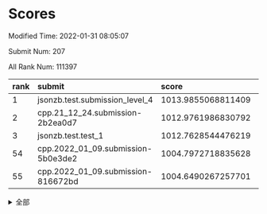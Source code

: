 # Scores

Modified Time: 2022-01-31 08:05:07

Submit Num: 207

All Rank Num: 111397

| rank |               submit               |       score        |       sigma        | pk_num |
| :--- | :--------------------------------- | :----------------- | :----------------- | :----- |
| 1    | jsonzb.test.submission_level_4     | 1013.9855068811409 | 0.802169045552831  | 2151   |
| 2    | cpp.21_12_24.submission-2b2ea0d7   | 1012.9761986830792 | 0.7826283145242857 | 2153   |
| 3    | jsonzb.test.test_1                 | 1012.7628544476219 | 0.8067429582490439 | 2153   |
| 54   | cpp.2022_01_09.submission-5b0e3de2 | 1004.7972718835628 | 0.70732194919056   | 2154   |
| 55   | cpp.2022_01_09.submission-816672bd | 1004.6490267257701 | 0.7235461001630763 | 2152   |


<details>
<summary>全部</summary>

| rank |                 submit                 |       score        |       sigma        | pk_num |
| :--- | :------------------------------------- | :----------------- | :----------------- | :----- |
| 1    | jsonzb.test.submission_level_4         | 1013.9855068811409 | 0.802169045552831  | 2151   |
| 2    | cpp.21_12_24.submission-2b2ea0d7       | 1012.9761986830792 | 0.7826283145242857 | 2153   |
| 3    | jsonzb.test.test_1                     | 1012.7628544476219 | 0.8067429582490439 | 2153   |
| 4    | gobigger.level_3.submission_level_3_5  | 1012.577698850925  | 0.7925611814533604 | 2150   |
| 5    | gobigger.level_3.submission_level_3_8  | 1011.3610932646043 | 0.7754642991962907 | 2158   |
| 6    | gobigger.level_3.submission_level_3_10 | 1011.3486971481216 | 0.7679604937237181 | 2153   |
| 7    | gobigger.level_3.submission_level_3_39 | 1011.2708311566308 | 0.7704320526102607 | 2150   |
| 8    | gobigger.level_3.submission_level_3_22 | 1011.2073135936674 | 0.7642219410058184 | 2153   |
| 9    | gobigger.level_3.submission_level_3_27 | 1011.1486759648328 | 0.7733361205710485 | 2151   |
| 10   | gobigger.level_3.submission_level_3_24 | 1010.8926189395676 | 0.7900626747870275 | 2154   |
| 11   | gobigger.level_3.submission_level_3_45 | 1010.8488651564076 | 0.7680148937904344 | 2152   |
| 12   | gobigger.level_3.submission_level_3_30 | 1010.6315232213938 | 0.7474704740971866 | 2149   |
| 13   | gobigger.level_3.submission_level_3_26 | 1010.5841586610569 | 0.7618504845805439 | 2151   |
| 14   | gobigger.level_3.submission_level_3_0  | 1010.5432337456864 | 0.7677856326355288 | 2150   |
| 15   | gobigger.level_3.submission_level_3_28 | 1010.4521567588698 | 0.7695960410923699 | 2156   |
| 16   | gobigger.level_3.submission_level_3_40 | 1010.3835038832777 | 0.7457986005500858 | 2152   |
| 17   | gobigger.level_3.submission_level_3_35 | 1010.2489273482778 | 0.7689019614619612 | 2156   |
| 18   | gobigger.level_3.submission_level_3_20 | 1010.0204328660872 | 0.786505322428768  | 2147   |
| 19   | gobigger.level_3.submission_level_3_43 | 1010.0168000418852 | 0.7492081047135072 | 2150   |
| 20   | gobigger.level_3.submission_level_3_44 | 1009.9038928531376 | 0.7593308266904832 | 2149   |
| 21   | gobigger.level_3.submission_level_3_12 | 1009.8512197162817 | 0.7635174385874225 | 2147   |
| 22   | gobigger.level_3.submission_level_3_29 | 1009.8363611847169 | 0.7679881983289695 | 2148   |
| 23   | gobigger.level_3.submission_level_3_19 | 1009.8352362031935 | 0.740415957607703  | 2152   |
| 24   | gobigger.level_3.submission_level_3_36 | 1009.8285427264084 | 0.7658885808662952 | 2156   |
| 25   | gobigger.level_3.submission_level_3_14 | 1009.6769758325047 | 0.7624978507346957 | 2151   |
| 26   | gobigger.level_3.submission_level_3_15 | 1009.5690404666344 | 0.743811176103641  | 2155   |
| 27   | gobigger.level_3.submission_level_3_37 | 1009.5650421417815 | 0.751848466368174  | 2158   |
| 28   | gobigger.level_3.submission_level_3_6  | 1009.5414631338845 | 0.7734425058443575 | 2150   |
| 29   | gobigger.level_3.submission_level_3_42 | 1009.5272414766157 | 0.7557161416055851 | 2150   |
| 30   | gobigger.level_3.submission_level_3_41 | 1009.5116241673712 | 0.7585023929572197 | 2157   |
| 31   | gobigger.level_3.submission_level_3_23 | 1009.4829842914331 | 0.7441560227754125 | 2154   |
| 32   | gobigger.level_3.submission_level_3_18 | 1009.4724223696301 | 0.7434969931171502 | 2157   |
| 33   | gobigger.level_3.submission_level_3_17 | 1009.4566332206572 | 0.7640352142522006 | 2154   |
| 34   | gobigger.level_3.submission_level_3_13 | 1009.4215508987988 | 0.7476568938924232 | 2149   |
| 35   | gobigger.level_3.submission_level_3_49 | 1009.38770458887   | 0.7535085789224815 | 2151   |
| 36   | gobigger.level_3.submission_level_3_33 | 1009.3515601676042 | 0.7495542693462949 | 2153   |
| 37   | gobigger.level_3.submission_level_3_9  | 1009.2262770629857 | 0.750896109850183  | 2152   |
| 38   | gobigger.level_3.submission_level_3_7  | 1009.2143633882567 | 0.7511645404525394 | 2156   |
| 39   | gobigger.level_3.submission_level_3_21 | 1009.1546986908123 | 0.7475713966022555 | 2151   |
| 40   | gobigger.level_3.submission_level_3_32 | 1009.1395516954949 | 0.772639013810555  | 2156   |
| 41   | gobigger.level_3.submission_level_3_3  | 1009.0891886673106 | 0.75557947180177   | 2155   |
| 42   | gobigger.level_3.submission_level_3_48 | 1008.9842287448793 | 0.7428045972235598 | 2154   |
| 43   | gobigger.level_3.submission_level_3_16 | 1008.8884864849298 | 0.7539347495254114 | 2151   |
| 44   | gobigger.level_3.submission_level_3_4  | 1008.8503962703545 | 0.7371215144428982 | 2154   |
| 45   | gobigger.level_3.submission_level_3_31 | 1008.8217714497604 | 0.7458037190879192 | 2150   |
| 46   | gobigger.level_3.submission_level_3_2  | 1008.8103928805676 | 0.7405262418732963 | 2152   |
| 47   | gobigger.level_3.submission_level_3_11 | 1008.8049404358454 | 0.7516305020946843 | 2150   |
| 48   | gobigger.level_3.submission_level_3_25 | 1008.7402932535962 | 0.7513527340885435 | 2153   |
| 49   | gobigger.level_3.submission_level_3_46 | 1008.6930063791261 | 0.756573968348917  | 2153   |
| 50   | gobigger.level_3.submission_level_3_38 | 1008.6720944411993 | 0.7521033017179862 | 2156   |
| 51   | gobigger.level_3.submission_level_3_1  | 1008.2699322261957 | 0.7343055365084457 | 2157   |
| 52   | gobigger.level_3.submission_level_3_34 | 1008.1066858252541 | 0.7454655611788275 | 2155   |
| 53   | gobigger.level_3.submission_level_3_47 | 1007.8159608512344 | 0.7437183530866769 | 2146   |
| 54   | cpp.2022_01_09.submission-5b0e3de2     | 1004.7972718835628 | 0.70732194919056   | 2154   |
| 55   | cpp.2022_01_09.submission-816672bd     | 1004.6490267257701 | 0.7235461001630763 | 2152   |
| 56   | gobigger.level_1.submission_level_1_34 | 1004.6072723304311 | 0.7284125480762047 | 2150   |
| 57   | gobigger.level_1.submission_level_1_6  | 1004.5692893628543 | 0.7119989282396333 | 2150   |
| 58   | gobigger.level_1.submission_level_1_27 | 1004.3919911891772 | 0.7298634089151066 | 2150   |
| 59   | gobigger.level_1.submission_level_1_47 | 1004.2839481662462 | 0.7081680853586314 | 2152   |
| 60   | gobigger.level_1.submission_level_1_48 | 1004.0451316160425 | 0.7054280505352364 | 2155   |
| 61   | gobigger.level_1.submission_level_1_41 | 1003.9984061943475 | 0.7265359587665061 | 2151   |
| 62   | gobigger.level_1.submission_level_1_16 | 1003.9658803490217 | 0.7164570305194787 | 2155   |
| 63   | gobigger.level_1.submission_level_1_42 | 1003.9337222336143 | 0.7266169724587922 | 2155   |
| 64   | gobigger.level_1.submission_level_1_8  | 1003.925164358053  | 0.7131053731968853 | 2157   |
| 65   | gobigger.level_1.submission_level_1_30 | 1003.8923203882862 | 0.7166508153079628 | 2149   |
| 66   | gobigger.level_1.submission_level_1_19 | 1003.8838442983539 | 0.7189958829715509 | 2156   |
| 67   | gobigger.level_1.submission_level_1_0  | 1003.8008560832096 | 0.7180415606695865 | 2157   |
| 68   | gobigger.level_1.submission_level_1_2  | 1003.7519272942667 | 0.7083496336832168 | 2153   |
| 69   | gobigger.level_1.submission_level_1_37 | 1003.7384538298504 | 0.717284041327475  | 2156   |
| 70   | gobigger.level_1.submission_level_1_25 | 1003.7073445600414 | 0.7085683599011501 | 2154   |
| 71   | gobigger.level_1.submission_level_1_49 | 1003.705290112161  | 0.7170167675014653 | 2152   |
| 72   | gobigger.level_1.submission_level_1_46 | 1003.6339409648178 | 0.7208650985956598 | 2156   |
| 73   | gobigger.level_1.submission_level_1_32 | 1003.6292127041065 | 0.7122482674552388 | 2155   |
| 74   | gobigger.level_1.submission_level_1_24 | 1003.623624792396  | 0.710766751783382  | 2154   |
| 75   | gobigger.level_1.submission_level_1_21 | 1003.5949413904616 | 0.7152279621579494 | 2149   |
| 76   | gobigger.level_1.submission_level_1_43 | 1003.5782324018038 | 0.7072095250658211 | 2154   |
| 77   | gobigger.level_1.submission_level_1_38 | 1003.5704870950544 | 0.7078326569273189 | 2150   |
| 78   | gobigger.level_1.submission_level_1_22 | 1003.50087268528   | 0.7179884690244044 | 2154   |
| 79   | gobigger.level_1.submission_level_1_23 | 1003.4340368438959 | 0.716161601713815  | 2153   |
| 80   | gobigger.level_1.submission_level_1_31 | 1003.3044845240806 | 0.7120703008521527 | 2155   |
| 81   | gobigger.level_1.submission_level_1_13 | 1003.297524943834  | 0.7103536769180284 | 2150   |
| 82   | gobigger.level_1.submission_level_1_39 | 1003.2439945970777 | 0.7058851564949729 | 2152   |
| 83   | gobigger.level_1.submission_level_1_17 | 1003.2319059453698 | 0.7179398203036488 | 2156   |
| 84   | gobigger.level_1.submission_level_1_4  | 1003.0691194302166 | 0.7192207998835894 | 2155   |
| 85   | gobigger.level_1.submission_level_1_11 | 1003.0465236516818 | 0.7218347341154996 | 2156   |
| 86   | gobigger.level_1.submission_level_1_28 | 1003.0198953113753 | 0.7084369580468056 | 2153   |
| 87   | gobigger.level_1.submission_level_1_5  | 1002.9699324034063 | 0.7154980594050037 | 2155   |
| 88   | gobigger.level_1.submission_level_1_20 | 1002.9463982579509 | 0.7079924441107633 | 2149   |
| 89   | gobigger.level_1.submission_level_1_1  | 1002.9412044435029 | 0.7181512705592533 | 2150   |
| 90   | gobigger.level_1.submission_level_1_14 | 1002.9159311661153 | 0.7098769110531441 | 2154   |
| 91   | gobigger.level_1.submission_level_1_7  | 1002.9112677032491 | 0.7083391615776219 | 2151   |
| 92   | gobigger.level_1.submission_level_1_44 | 1002.8347453437856 | 0.6996238243822172 | 2149   |
| 93   | gobigger.level_1.submission_level_1_35 | 1002.7395156819704 | 0.7017910670369001 | 2152   |
| 94   | gobigger.level_1.submission_level_1_26 | 1002.6936810890129 | 0.7169552558572317 | 2149   |
| 95   | gobigger.level_1.submission_level_1_40 | 1002.6764488316605 | 0.7101153128566629 | 2155   |
| 96   | gobigger.level_1.submission_level_1_15 | 1002.6412202789727 | 0.7268904725395238 | 2150   |
| 97   | gobigger.level_1.submission_level_1_12 | 1002.545996056405  | 0.7015534691572707 | 2151   |
| 98   | gobigger.level_1.submission_level_1_9  | 1002.395159625245  | 0.7022359911419035 | 2158   |
| 99   | gobigger.level_1.submission_level_1_45 | 1002.3771805914412 | 0.7135223693916681 | 2155   |
| 100  | gobigger.level_1.submission_level_1_29 | 1001.8852062503963 | 0.7131643650297399 | 2154   |
| 101  | gobigger.level_1.submission_level_1_36 | 1001.8669172634205 | 0.7018303635733886 | 2151   |
| 102  | gobigger.level_1.submission_level_1_10 | 1001.6934519014826 | 0.7122806624027715 | 2153   |
| 103  | gobigger.level_1.submission_level_1_18 | 1001.2549068917966 | 0.7089528690251699 | 2160   |
| 104  | gobigger.level_1.submission_level_1_33 | 1001.2231077202155 | 0.7185591117007941 | 2154   |
| 105  | gobigger.level_1.submission_level_1_3  | 1000.9271102791265 | 0.7106462070605111 | 2151   |
| 106  | gobigger.random.submission_random_45   | 997.5465031515411  | 0.713097124866228  | 2152   |
| 107  | gobigger.random.submission_random_8    | 997.4049484207226  | 0.7171501717654662 | 2151   |
| 108  | gobigger.random.submission_random_28   | 997.3256070612862  | 0.706614057225891  | 2151   |
| 109  | gobigger.random.submission_random_37   | 997.134491660854   | 0.7130021628924893 | 2149   |
| 110  | gobigger.random.submission_random_4    | 996.9630628380419  | 0.7103379091975023 | 2152   |
| 111  | gobigger.random.submission_random_20   | 996.9049659489076  | 0.7058357544173253 | 2148   |
| 112  | gobigger.random.submission_random_48   | 996.8922392825177  | 0.6919172701240919 | 2152   |
| 113  | gobigger.random.submission_random_19   | 996.7976486982687  | 0.7053709363460412 | 2155   |
| 114  | gobigger.random.submission_random_14   | 996.5834659222709  | 0.7229800614417752 | 2154   |
| 115  | gobigger.random.submission_random_38   | 996.4492005389423  | 0.7061781145650545 | 2151   |
| 116  | gobigger.random.submission_random_12   | 996.4418005817568  | 0.714801021234523  | 2154   |
| 117  | gobigger.random.submission_random_17   | 996.3917893122325  | 0.7108283230868585 | 2152   |
| 118  | gobigger.random.submission_random_11   | 996.3740520701285  | 0.7096716313477802 | 2153   |
| 119  | gobigger.random.submission_random_30   | 996.3730334964434  | 0.7146245602144597 | 2158   |
| 120  | gobigger.random.submission_random_5    | 996.3115589363     | 0.7070681810470172 | 2151   |
| 121  | gobigger.random.submission_random_7    | 996.3035762649255  | 0.7052261268749809 | 2152   |
| 122  | gobigger.random.submission_random_3    | 996.2294654938795  | 0.7033953874960533 | 2160   |
| 123  | gobigger.random.submission_random_33   | 996.1278206451187  | 0.7060791778910787 | 2155   |
| 124  | gobigger.random.submission_random_16   | 996.1147101465069  | 0.7045782639540024 | 2151   |
| 125  | gobigger.random.submission_random_2    | 996.103711102024   | 0.7024070795730891 | 2158   |
| 126  | gobigger.random.submission_random_34   | 996.0756474411769  | 0.7124887420626357 | 2151   |
| 127  | gobigger.random.submission_random_42   | 996.062075776999   | 0.716255168389111  | 2152   |
| 128  | gobigger.random.submission_random_46   | 996.021406717148   | 0.7161069036688509 | 2154   |
| 129  | gobigger.random.submission_random_40   | 995.9914523025897  | 0.7237388564141005 | 2145   |
| 130  | gobigger.random.submission_random_6    | 995.9594191322632  | 0.7124021472358623 | 2150   |
| 131  | gobigger.random.submission_random_24   | 995.8693337696435  | 0.719391013141081  | 2158   |
| 132  | gobigger.random.submission_random_0    | 995.8646985485227  | 0.7187159765945472 | 2153   |
| 133  | gobigger.random.submission_random_26   | 995.8539050429229  | 0.6989943309020186 | 2157   |
| 134  | gobigger.random.submission_random_35   | 995.8381059532746  | 0.7096883431266784 | 2154   |
| 135  | gobigger.random.submission_random_9    | 995.8170240198885  | 0.695575612054801  | 2155   |
| 136  | gobigger.random.submission_random_47   | 995.7409312671973  | 0.712623960930801  | 2150   |
| 137  | gobigger.random.submission_random_32   | 995.7351478979919  | 0.7099024853086284 | 2152   |
| 138  | gobigger.random.submission_random_22   | 995.6757461699757  | 0.7106285302182702 | 2151   |
| 139  | gobigger.random.submission_random_25   | 995.6229935139413  | 0.7162611646456846 | 2150   |
| 140  | gobigger.random.submission_random_41   | 995.5745229785523  | 0.7111680877351378 | 2153   |
| 141  | gobigger.random.submission_random_1    | 995.5440935615984  | 0.7147343559200384 | 2151   |
| 142  | gobigger.random.submission_random_18   | 995.5206418944249  | 0.7089484728957223 | 2153   |
| 143  | gobigger.random.submission_random_36   | 995.5149229492695  | 0.7151618459359135 | 2148   |
| 144  | gobigger.random.submission_random_44   | 995.4828633521719  | 0.7178243347057209 | 2152   |
| 145  | gobigger.random.submission_random_29   | 995.4332329758812  | 0.724537965636367  | 2153   |
| 146  | gobigger.random.submission_random_49   | 995.432932798212   | 0.7071574147801551 | 2152   |
| 147  | gobigger.random.submission_random_15   | 995.4023178058758  | 0.7240616818205007 | 2156   |
| 148  | gobigger.random.submission_random_27   | 995.3913893908976  | 0.7117921190809615 | 2154   |
| 149  | gobigger.random.submission_random_31   | 995.3678323455895  | 0.7347505917625493 | 2152   |
| 150  | gobigger.random.submission_random_23   | 995.3123114528568  | 0.7074976223970842 | 2151   |
| 151  | gobigger.random.submission_random_21   | 995.2830023547481  | 0.6955935380416131 | 2159   |
| 152  | gobigger.random.submission_random_13   | 995.2519682477749  | 0.7112668447190519 | 2154   |
| 153  | gobigger.random.submission_random_10   | 995.1933900733471  | 0.7168978161016789 | 2154   |
| 154  | gobigger.random.submission_random_43   | 995.1573637243126  | 0.7231821965919558 | 2154   |
| 155  | gobigger.random.submission_random_39   | 994.6149866902283  | 0.7248709340967536 | 2154   |
| 156  | gobigger.level_2.submission_level_2_2  | 994.2275994449741  | 0.7386308439126482 | 2151   |
| 157  | gobigger.level_2.submission_level_2_44 | 993.6702500124593  | 0.7170415373740763 | 2150   |
| 158  | gobigger.level_2.submission_level_2_49 | 993.5720023816159  | 0.7241452209966107 | 2151   |
| 159  | gobigger.level_2.submission_level_2_16 | 993.5667348545479  | 0.7215135041556698 | 2151   |
| 160  | gobigger.level_2.submission_level_2_9  | 993.3777351393015  | 0.7309546824648137 | 2152   |
| 161  | gobigger.level_2.submission_level_2_15 | 993.2083126905486  | 0.7447199217614316 | 2148   |
| 162  | gobigger.level_2.submission_level_2_23 | 993.1896923225057  | 0.7369928159515865 | 2149   |
| 163  | gobigger.level_2.submission_level_2_4  | 993.1392472541587  | 0.7300545983097659 | 2145   |
| 164  | gobigger.level_2.submission_level_2_45 | 993.1370274729569  | 0.7348880798607501 | 2161   |
| 165  | gobigger.level_2.submission_level_2_26 | 992.9961335963976  | 0.7462272400694581 | 2152   |
| 166  | gobigger.level_2.submission_level_2_34 | 992.9296379526492  | 0.7255770378197305 | 2150   |
| 167  | gobigger.level_2.submission_level_2_39 | 992.8745338118337  | 0.7652994864234857 | 2153   |
| 168  | gobigger.level_2.submission_level_2_48 | 992.7431927066401  | 0.7370045173496895 | 2153   |
| 169  | gobigger.level_2.submission_level_2_11 | 992.7151055401627  | 0.7352258993774302 | 2154   |
| 170  | gobigger.level_2.submission_level_2_38 | 992.6960622725983  | 0.7411049239731791 | 2149   |
| 171  | gobigger.level_2.submission_level_2_3  | 992.5150193878798  | 0.7333166630024546 | 2152   |
| 172  | gobigger.level_2.submission_level_2_10 | 992.4504770959953  | 0.7293465902278349 | 2154   |
| 173  | gobigger.level_2.submission_level_2_1  | 992.3342738530046  | 0.7487535145512392 | 2154   |
| 174  | gobigger.level_2.submission_level_2_19 | 992.2188607447844  | 0.7317239381724925 | 2150   |
| 175  | gobigger.level_2.submission_level_2_5  | 992.1951156350232  | 0.7333323270667129 | 2154   |
| 176  | gobigger.level_2.submission_level_2_6  | 992.154464404711   | 0.727360036922554  | 2153   |
| 177  | gobigger.level_2.submission_level_2_17 | 992.1310871295337  | 0.7420648619719163 | 2154   |
| 178  | gobigger.level_2.submission_level_2_36 | 992.1302664737765  | 0.7512542849652277 | 2152   |
| 179  | gobigger.level_2.submission_level_2_30 | 992.0405818082504  | 0.7414254386109339 | 2151   |
| 180  | gobigger.level_2.submission_level_2_21 | 992.0260657068103  | 0.7505349752851811 | 2146   |
| 181  | gobigger.level_2.submission_level_2_40 | 992.0037979938289  | 0.7496772232285733 | 2149   |
| 182  | gobigger.level_2.submission_level_2_13 | 991.979312975923   | 0.7377947533333384 | 2156   |
| 183  | gobigger.level_2.submission_level_2_24 | 991.9773855417418  | 0.7439982337516315 | 2151   |
| 184  | gobigger.level_2.submission_level_2_32 | 991.9077370640027  | 0.7503973741031142 | 2154   |
| 185  | gobigger.level_2.submission_level_2_35 | 991.8941828810921  | 0.7346831849061615 | 2155   |
| 186  | gobigger.level_2.submission_level_2_20 | 991.8289008933704  | 0.7377011305492671 | 2155   |
| 187  | gobigger.level_2.submission_level_2_28 | 991.7824994918653  | 0.7506548646982499 | 2153   |
| 188  | gobigger.level_2.submission_level_2_31 | 991.7522926702663  | 0.7545072530769318 | 2156   |
| 189  | gobigger.level_2.submission_level_2_12 | 991.7193231206643  | 0.7364229933400362 | 2156   |
| 190  | gobigger.level_2.submission_level_2_42 | 991.7187144837166  | 0.769977751357403  | 2152   |
| 191  | gobigger.level_2.submission_level_2_37 | 991.6845494193777  | 0.7319426756210672 | 2154   |
| 192  | gobigger.level_2.submission_level_2_18 | 991.6778359850891  | 0.7537915575266438 | 2145   |
| 193  | gobigger.level_2.submission_level_2_27 | 991.6697756267638  | 0.75240087165169   | 2153   |
| 194  | gobigger.level_2.submission_level_2_7  | 991.620396140916   | 0.7329915603811751 | 2155   |
| 195  | gobigger.level_2.submission_level_2_33 | 991.6154869774934  | 0.7521144255205753 | 2151   |
| 196  | gobigger.level_2.submission_level_2_22 | 991.4918358777393  | 0.7451357909221324 | 2152   |
| 197  | gobigger.level_2.submission_level_2_46 | 991.1439202025505  | 0.7589412717124385 | 2149   |
| 198  | gobigger.level_2.submission_level_2_29 | 991.0620184186653  | 0.7579102549713048 | 2153   |
| 199  | gobigger.level_2.submission_level_2_0  | 990.9856478676988  | 0.7593259709706824 | 2154   |
| 200  | gobigger.level_2.submission_level_2_25 | 990.9283426977925  | 0.7545888776611103 | 2152   |
| 201  | gobigger.level_2.submission_level_2_47 | 990.877723546175   | 0.7644114126541927 | 2152   |
| 202  | gobigger.level_2.submission_level_2_8  | 990.7249598723374  | 0.7812241431446844 | 2151   |
| 203  | gobigger.level_2.submission_level_2_41 | 990.574310260656   | 0.7668633110765761 | 2149   |
| 204  | gobigger.level_2.submission_level_2_43 | 990.4440171174567  | 0.7613342969709633 | 2150   |
| 205  | gobigger.level_2.submission_level_2_14 | 990.1365231352895  | 0.7656774653826833 | 2156   |
| 206  | gobigger.none.submission_none_1        | 978.7538636388839  | 1.2385519477651898 | 2151   |
| 207  | gobigger.none.submission_none_0        | 977.5155061902013  | 1.274976160975716  | 2155   |

</details>